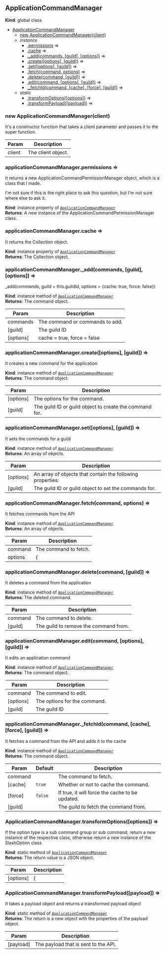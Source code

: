 <a name="ApplicationCommandManager"></a>

## ApplicationCommandManager
**Kind**: global class  

* [ApplicationCommandManager](#ApplicationCommandManager)
    * [new ApplicationCommandManager(client)](#new_ApplicationCommandManager_new)
    * _instance_
        * [.permissions](#ApplicationCommandManager+permissions) ⇒
        * [.cache](#ApplicationCommandManager+cache) ⇒
        * [._add(commands, [guild], [options])](#ApplicationCommandManager+_add) ⇒
        * [.create([options], [guild])](#ApplicationCommandManager+create) ⇒
        * [.set([options], [guild])](#ApplicationCommandManager+set) ⇒
        * [.fetch(command, options)](#ApplicationCommandManager+fetch) ⇒
        * [.delete(command, [guild])](#ApplicationCommandManager+delete) ⇒
        * [.edit(command, [options], [guild])](#ApplicationCommandManager+edit) ⇒
        * [._fetchId(command, [cache], [force], [guild])](#ApplicationCommandManager+_fetchId) ⇒
    * _static_
        * [.transformOptions([options])](#ApplicationCommandManager.transformOptions) ⇒
        * [.transformPayload([payload])](#ApplicationCommandManager.transformPayload) ⇒

<a name="new_ApplicationCommandManager_new"></a>

### new ApplicationCommandManager(client)
It's a constructor function that takes a client parameter and passes it to the super function.


| Param | Description |
| --- | --- |
| client | The client object. |

<a name="ApplicationCommandManager+permissions"></a>

### applicationCommandManager.permissions ⇒
It returns a new ApplicationCommandPermissionManager object, which is a class that I made.I'm not sure if this is the right place to ask this question, but I'm not sure where else to askit.

**Kind**: instance property of [<code>ApplicationCommandManager</code>](#ApplicationCommandManager)  
**Returns**: A new instance of the ApplicationCommandPermissionManager class.  
<a name="ApplicationCommandManager+cache"></a>

### applicationCommandManager.cache ⇒
It returns the Collection object.

**Kind**: instance property of [<code>ApplicationCommandManager</code>](#ApplicationCommandManager)  
**Returns**: The Collection object.  
<a name="ApplicationCommandManager+_add"></a>

### applicationCommandManager.\_add(commands, [guild], [options]) ⇒
_add(commands, guild = this.guildId, options = {cache: true, force: false})

**Kind**: instance method of [<code>ApplicationCommandManager</code>](#ApplicationCommandManager)  
**Returns**: The command object.  

| Param | Description |
| --- | --- |
| commands | The command or commands to add. |
| [guild] | The guild ID |
| [options] | cache = true, force = false |

<a name="ApplicationCommandManager+create"></a>

### applicationCommandManager.create([options], [guild]) ⇒
It creates a new command for the application

**Kind**: instance method of [<code>ApplicationCommandManager</code>](#ApplicationCommandManager)  
**Returns**: The command object.  

| Param | Description |
| --- | --- |
| [options] | The options for the command. |
| [guild] | The guild ID or guild object to create the command for. |

<a name="ApplicationCommandManager+set"></a>

### applicationCommandManager.set([options], [guild]) ⇒
It sets the commands for a guild

**Kind**: instance method of [<code>ApplicationCommandManager</code>](#ApplicationCommandManager)  
**Returns**: An array of objects.  

| Param | Description |
| --- | --- |
| [options] | An array of objects that contain the following properties: |
| [guild] | The guild ID or guild object to set the commands for. |

<a name="ApplicationCommandManager+fetch"></a>

### applicationCommandManager.fetch(command, options) ⇒
It fetches commands from the API

**Kind**: instance method of [<code>ApplicationCommandManager</code>](#ApplicationCommandManager)  
**Returns**: An array of objects.  

| Param | Description |
| --- | --- |
| command | The command to fetch. |
| options | { |

<a name="ApplicationCommandManager+delete"></a>

### applicationCommandManager.delete(command, [guild]) ⇒
It deletes a command from the application

**Kind**: instance method of [<code>ApplicationCommandManager</code>](#ApplicationCommandManager)  
**Returns**: The deleted command.  

| Param | Description |
| --- | --- |
| command | The command to delete. |
| [guild] | The guild to remove the command from. |

<a name="ApplicationCommandManager+edit"></a>

### applicationCommandManager.edit(command, [options], [guild]) ⇒
It edits an application command

**Kind**: instance method of [<code>ApplicationCommandManager</code>](#ApplicationCommandManager)  
**Returns**: The command object.  

| Param | Description |
| --- | --- |
| command | The command to edit. |
| [options] | The options for the command. |
| [guild] | The guild ID |

<a name="ApplicationCommandManager+_fetchId"></a>

### applicationCommandManager.\_fetchId(command, [cache], [force], [guild]) ⇒
It fetches a command from the API and adds it to the cache

**Kind**: instance method of [<code>ApplicationCommandManager</code>](#ApplicationCommandManager)  
**Returns**: The command object.  

| Param | Default | Description |
| --- | --- | --- |
| command |  | The command to fetch. |
| [cache] | <code>true</code> | Whether or not to cache the command. |
| [force] | <code>false</code> | If true, it will force the cache to be updated. |
| [guild] |  | The guild to fetch the command from. |

<a name="ApplicationCommandManager.transformOptions"></a>

### ApplicationCommandManager.transformOptions([options]) ⇒
If the option type is a sub command group or sub command, return a new instance of the respectiveclass, otherwise return a new instance of the SlashOption class

**Kind**: static method of [<code>ApplicationCommandManager</code>](#ApplicationCommandManager)  
**Returns**: The return value is a JSON object.  

| Param | Description |
| --- | --- |
| [options] | { |

<a name="ApplicationCommandManager.transformPayload"></a>

### ApplicationCommandManager.transformPayload([payload]) ⇒
It takes a payload object and returns a transformed payload object

**Kind**: static method of [<code>ApplicationCommandManager</code>](#ApplicationCommandManager)  
**Returns**: The return is a new object with the properties of the payload object.  

| Param | Description |
| --- | --- |
| [payload] | The payload that is sent to the API. |


